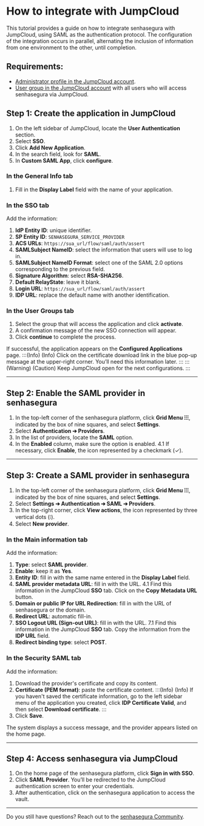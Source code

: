 # How to integrate with JumpCloud

This tutorial provides a guide on how to integrate senhasegura with JumpCloud, using SAML as the authentication protocol. The configuration of the integration occurs in parallel, alternating the inclusion of information from one environment to the other, until completion.

## Requirements:

* [Administrator profile in the JumpCloud account](https://jumpcloud.com/support/add-users-to-admin-portal).
* [User group in the JumpCloud account](https://jumpcloud.com/support/get-started-user-groups#creating-user-groups) with all users who will access senhasegura via JumpCloud.

## Step 1: Create the application in JumpCloud

1. On the left sidebar of JumpCloud, locate the **User Authentication** section.
2. Select **SSO**.
3. Click **Add New Application**.
4. In the search field, look for **SAML**.
5. In **Custom SAML App**, click **configure**.

### In the General Info tab

1. Fill in the **Display Label** field with the name of your application.

### In the SSO tab
Add the information:

1. **IdP Entity ID**: unique identifier.
2. **SP Entity ID**: `SENHASEGURA_SERVICE_PROVIDER`
3. **ACS URLs**: `https://sua_url/flow/saml/auth/assert`
4. **SAMLSubject NameID**:  select the information that users will use to log in.
5. **SAMLSubject NameID Format**: select one of the SAML 2.0 options corresponding to the previous field.
6. **Signature Algorithm**: select **RSA-SHA256**.
7. **Default RelayState**: leave it blank.
8. **Login URL**: `https://sua_url/flow/saml/auth/assert`
9. **IDP URL**: replace the default name with another identification.

### In the User Groups tab

1. Select the group that will access the application and click **activate**.
2. A confirmation message of the new SSO connection will appear. 
3. Click **continue** to complete the process.

If successful, the application appears on the **Configured Applications** page.
:::(Info) (Info)
Click on the certificate download link in the blue pop-up message at the upper-right corner. You’ll need this information later.
:::
:::(Warning) (Caution)
Keep JumpCloud open for the next configurations.
:::
***
## Step 2: Enable the SAML provider in senhasegura

1. In the top-left corner of the senhasegura platform, click **Grid Menu ⁝⁝⁝**, indicated by the box of nine squares, and select **Settings**.
2. Select **Authentication ➔ Providers**.
3. In the list of providers, locate the **SAML** option.
4. In the **Enabled** column, make sure the option is enabled.
    4.1 If necessary, click **Enable**, the icon represented by a checkmark (✓).
***
## Step 3: Create a SAML provider in senhasegura

1. In the top-left corner of the senhasegura platform, click **Grid Menu ⁝⁝⁝**, indicated by the box of nine squares, and select **Settings**. 
2. Select **Settings ➔ Authentication ➔ SAML ➔ Providers**.
3. In the top-right corner, click **View actions**, the icon represented by three vertical dots (⁝).
4. Select **New provider**.

### In the Main information tab
Add the information:

1. **Type**: select **SAML provider**.
2. **Enable**: keep it as **Yes**.
3. **Entity ID**: fill in with the same name entered in the **Display Label** field.
4. **SAML provider metadata URL**: fill in with the URL. 
    4.1 Find this information in the JumpCloud **SSO** tab. Click on the **Copy Metadata URL** button.
5. **Domain or public IP for URL Redirection**: fill in with the URL of senhasegura or the domain.
6. **Redirect URL**: automatic fill-in.
7. **SSO Logout URL (Sign-out URL)**: fill in with the URL. 
    7.1 Find this information in the JumpCloud **SSO** tab. Copy the information from the **IDP URL** field.
8. **Redirect binding type**: select **POST**.

### In the Security SAML tab
Add the information:

1. Download the provider's certificate and copy its content.
2. **Certificate (PEM format)**: paste the certificate content.
    :::(Info) (Info)
    If you haven't saved the certificate information, go to the left sidebar menu of the application you created, click **IDP Certificate Valid**, and then select **Download certificate**.
    ::: 
2. Click **Save**.

The system displays a success message, and the provider appears listed on the home page.
***
## Step 4: Access senhasegura via JumpCloud

1. On the home page of the senhasegura platform, click **Sign in with SSO**.
2. Click **SAML Provider**. You’ll be redirected to the JumpCloud authentication screen to enter your credentials.
3. After authentication, click on the senhasegura application to access the vault.
***
Do you still have questions? Reach out to the [senhasegura Community](https://community.senhasegura.io/).
